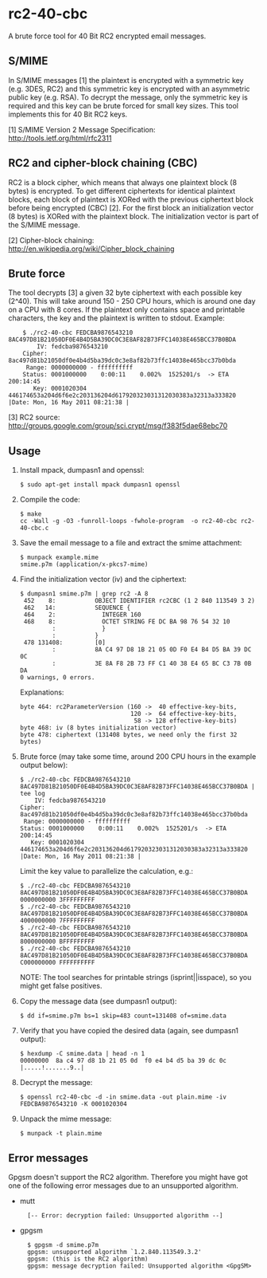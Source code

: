 rc2-40-cbc
==========

A brute force tool for 40 Bit RC2 encrypted email messages.

S/MIME
------

In S/MIME messages [1] the plaintext is encrypted with a symmetric key
(e.g. 3DES, RC2) and this symmetric key is encrypted with an asymmetric
public key (e.g. RSA). To decrypt the message, only the symmetric key is
required and this key can be brute forced for small key sizes. This tool
implements this for 40 Bit RC2 keys.

[1] S/MIME Version 2 Message Specification: <http://tools.ietf.org/html/rfc2311>

RC2 and cipher-block chaining (CBC)
-----------------------------------

RC2 is a block cipher, which means that always one plaintext block (8 bytes) is
encrypted. To get different ciphertexts for identical plaintext blocks, each
block of plaintext is XORed with the previous ciphertext block before being
encrypted (CBC) [2]. For the first block an initialization vector (8 bytes) is
XORed with the plaintext block. The initialization vector is part of the S/MIME
message.

[2] Cipher-block chaining: <http://en.wikipedia.org/wiki/Cipher_block_chaining>

Brute force
-----------

The tool decrypts [3] a given 32 byte ciphertext with each possible key (2^40).
This will take around 150 - 250 CPU hours, which is around one day on a CPU
with 8 cores. If the plaintext only contains space and printable characters,
the key and the plaintext is written to stdout. Example:

        $ ./rc2-40-cbc FEDCBA9876543210 8AC497D81B21050DF0E4B4D5BA39DC0C3E8AF82B73FFC14038E465BCC37B0BDA
            IV: fedcba9876543210
        Cipher: 8ac497d81b21050df0e4b4d5ba39dc0c3e8af82b73ffc14038e465bcc37b0bda
         Range: 0000000000 - ffffffffff
        Status: 0001000000    0:00:11    0.002%  1525201/s  -> ETA 200:14:45
           Key: 0001020304  446174653a204d6f6e2c203136204d617920323031312030383a32313a333820  |Date: Mon, 16 May 2011 08:21:38 |

[3] RC2 source: <http://groups.google.com/group/sci.crypt/msg/f383f5dae68ebc70>

Usage
-----

1.  Install mpack, dumpasn1 and openssl:

        $ sudo apt-get install mpack dumpasn1 openssl

2.  Compile the code:

        $ make
        cc -Wall -g -O3 -funroll-loops -fwhole-program  -o rc2-40-cbc rc2-40-cbc.c

3.  Save the email message to a file and extract the smime attachment:

        $ munpack example.mime
        smime.p7m (application/x-pkcs7-mime)

4.  Find the initialization vector (iv) and the ciphertext:

        $ dumpasn1 smime.p7m | grep rc2 -A 8
         452    8:           OBJECT IDENTIFIER rc2CBC (1 2 840 113549 3 2)
         462   14:           SEQUENCE {
         464    2:             INTEGER 160
         468    8:             OCTET STRING FE DC BA 98 76 54 32 10
                 :             }
                 :           }
         478 131408:         [0]
                 :           8A C4 97 D8 1B 21 05 0D F0 E4 B4 D5 BA 39 DC 0C
                 :           3E 8A F8 2B 73 FF C1 40 38 E4 65 BC C3 7B 0B DA
        0 warnings, 0 errors.

    Explanations:

        byte 464: rc2ParameterVersion (160 ->  40 effective-key-bits,
                                       120 ->  64 effective-key-bits,
                                        58 -> 128 effective-key-bits)
        byte 468: iv (8 bytes initialization vector)
        byte 478: ciphertext (131408 bytes, we need only the first 32 bytes)

5.  Brute force (may take some time, around 200 CPU hours in the example output below):

        $ ./rc2-40-cbc FEDCBA9876543210 8AC497D81B21050DF0E4B4D5BA39DC0C3E8AF82B73FFC14038E465BCC37B0BDA | tee log
            IV: fedcba9876543210
        Cipher: 8ac497d81b21050df0e4b4d5ba39dc0c3e8af82b73ffc14038e465bcc37b0bda
         Range: 0000000000 - ffffffffff
        Status: 0001000000    0:00:11    0.002%  1525201/s  -> ETA 200:14:45
           Key: 0001020304  446174653a204d6f6e2c203136204d617920323031312030383a32313a333820  |Date: Mon, 16 May 2011 08:21:38 |

    Limit the key value to parallelize the calculation, e.g.:

        $ ./rc2-40-cbc FEDCBA9876543210 8AC497D81B21050DF0E4B4D5BA39DC0C3E8AF82B73FFC14038E465BCC37B0BDA 0000000000 3FFFFFFFFF
        $ ./rc2-40-cbc FEDCBA9876543210 8AC497D81B21050DF0E4B4D5BA39DC0C3E8AF82B73FFC14038E465BCC37B0BDA 4000000000 7FFFFFFFFF
        $ ./rc2-40-cbc FEDCBA9876543210 8AC497D81B21050DF0E4B4D5BA39DC0C3E8AF82B73FFC14038E465BCC37B0BDA 8000000000 BFFFFFFFFF
        $ ./rc2-40-cbc FEDCBA9876543210 8AC497D81B21050DF0E4B4D5BA39DC0C3E8AF82B73FFC14038E465BCC37B0BDA C000000000 FFFFFFFFFF

    NOTE: The tool searches for printable strings (isprint||isspace), so you might get false positives.

6.  Copy the message data (see dumpasn1 output):

        $ dd if=smime.p7m bs=1 skip=483 count=131408 of=smime.data

7.  Verify that you have copied the desired data (again, see dumpasn1 output):

        $ hexdump -C smime.data | head -n 1
        00000000  8a c4 97 d8 1b 21 05 0d  f0 e4 b4 d5 ba 39 dc 0c  |.....!.......9..|

8.  Decrypt the message:

        $ openssl rc2-40-cbc -d -in smime.data -out plain.mime -iv FEDCBA9876543210 -K 0001020304

9.  Unpack the mime message:

        $ munpack -t plain.mime

Error messages
--------------

Gpgsm doesn't support the RC2 algorithm. Therefore you might have got one of
the following error messages due to an unsupported algorithm.

* mutt

        [-- Error: decryption failed: Unsupported algorithm --]

* gpgsm

        $ gpgsm -d smime.p7m
        gpgsm: unsupported algorithm `1.2.840.113549.3.2'
        gpgsm: (this is the RC2 algorithm)
        gpgsm: message decryption failed: Unsupported algorithm <GpgSM>

